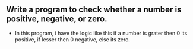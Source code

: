 ## Write a program to check whether a number is positive, negative, or zero.

- In this program, i have the logic like this if a number is grater then 0 its positive, if lesser then 0 negative, else its zero.

